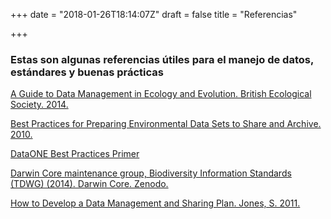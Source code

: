 +++
date = "2018-01-26T18:14:07Z"
draft = false
title = "Referencias"

+++

### Estas son algunas referencias útiles para el manejo de datos, estándares y buenas prácticas


[A Guide to Data Management in Ecology and Evolution. British Ecological Society. 2014.](https://www.britishecologicalsociety.org/wp-content/uploads/2017/06/BES-Data-Guide-2017_web.pdf)

[Best Practices for Preparing Environmental Data Sets to Share and Archive. 2010.](http://daac.ornl.gov/PI/BestPractices-2010.pdf)

[DataONE Best Practices Primer](https://www.dataone.org/sites/all/documents/DataONE_BP_Primer_020212.pdf)

[Darwin Core maintenance group, Biodiversity Information Standards (TDWG) (2014). Darwin Core. Zenodo.](https://doi.org/10.5281/zenodo.592792)

[How to Develop a Data Management and Sharing Plan. Jones, S. 2011.](http://www.dcc.ac.uk/resources/how-guides)

